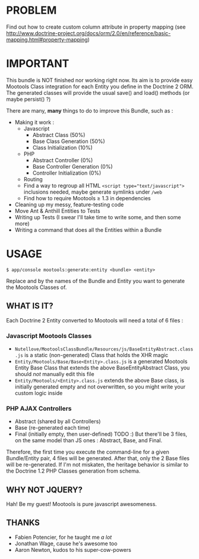 # PROBLEM
Find out how to create custom column attribute in property mapping (see http://www.doctrine-project.org/docs/orm/2.0/en/reference/basic-mapping.html#property-mapping)

# IMPORTANT

This bundle is NOT finished nor working right now. Its aim is to provide easy Mootools Class integration for each Entity you define in the Doctrine 2 ORM.
The generated classes will provide the usual save() and load() methods (or maybe persist() ?)

There are many, **many** things to do to improve this Bundle, such as :

* Making it work :
  * Javascript
    * Abstract Class (50%)
    * Base Class Generation (50%)
    * Class Initialization (10%)
  * PHP
    * Abstract Controller (0%)
    * Base Controller Generation (0%)
    * Controller Initialization (0%)
  * Routing
  * Find a way to regroup all HTML `<script type="text/javascript">` inclusions needed, maybe generate symlinks under `/web`
  * Find how to require Mootools ≥ 1.3 in dependencies
* Cleaning up my messy, feature-testing code
* Move Ant & Anthill Entities to Tests
* Writing up Tests (I swear I'll take time to write some, and then some more)
* Writing a command that does all the Entities within a Bundle

# USAGE

    $ app/console mootools:generate:entity <bundle> <entity>

Replace <bundle> and <entity> by the names of the Bundle and Entity you want to
generate the Mootools Classes of.

## WHAT IS IT?

Each Doctrine 2 Entity converted to Mootools will need a total of 6 files :

### Javascript Mootools Classes
* `Nutellove/MootoolsClassBundle/Resources/js/BaseEntityAbstract.class.js` is a static (non-generated) Class that holds the XHR magic
* `Entity/Mootools/Base/Base<Entity>.class.js` is a generated Mootools Entity Base Class that extends the above BaseEntityAbstract Class, you should *not* manually edit this file
* `Entity/Mootools/<Entity>.class.js` extends the above Base class, is initially generated empty and not overwritten, so you might write your custom logic inside 

### PHP AJAX Controllers
* Abstract (shared by all Controllers)
* Base (re-generated each time)
* Final (initially empty, then user-defined)
TODO :)
But there'll be 3 files, on the same model than JS ones : Abstract, Base, and Final.



Therefore, the first time you execute the command-line for a given Bundle/Entity pair, 4 files will be generated.
After that, only the 2 Base files will be re-generated.
If I'm not miskaten, the heritage behavior is similar to the Doctrine 1.2 PHP Classes generation from schema.

## WHY NOT JQUERY?

Hah! Be my guest!
Mootools is pure javascript awesomeness.

## THANKS

- Fabien Potencier, for he taught me *a lot*
- Jonathan Wage, cause he's awesome too
- Aaron Newton, kudos to his super-cow-powers





